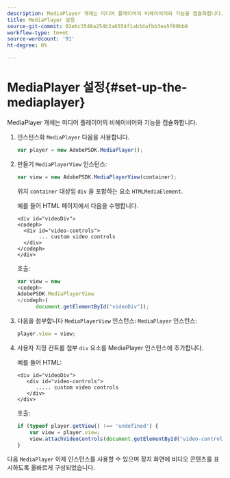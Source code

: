 ```yaml
---
description: MediaPlayer 개체는 미디어 플레이어의 비헤이비어와 기능을 캡슐화합니다.
title: MediaPlayer 설정
source-git-commit: 02ebc3548a254b2a6554f1ab34afbb3ea5f09bb8
workflow-type: tm+mt
source-wordcount: '91'
ht-degree: 0%

---
```


# MediaPlayer 설정{#set-up-the-mediaplayer}

MediaPlayer 개체는 미디어 플레이어의 비헤이비어와 기능을 캡슐화합니다.

1. 인스턴스화 `MediaPlayer` 다음을 사용합니다.

   ```js
   var player = new AdobePSDK.MediaPlayer();
   ```

1. 만들기 `MediaPlayerView` 인스턴스:

   ```js
   var view = new AdobePSDK.MediaPlayerView(container);
   ```

   위치 `container` 대상임 `div` 을 포함하는 요소 `HTMLMediaElement`.

   예를 들어 HTML 페이지에서 다음을 수행합니다.

   ```
   <div id="videoDiv"> 
   <codeph>
     <div id="video-controls"> 
          ... custom video controls 
     </div> 
   </codeph> 
   </div>
   ```

   호출:

   ```js
   var view = new  
   <codeph>
   AdobePSDK.MediaPlayerView 
   </codeph>( 
         document.getElementById("videoDiv"));  
   ```

1. 다음을 첨부합니다 `MediaPlayerView` 인스턴스: `MediaPlayer` 인스턴스:

   ```js
   player.view = view;
   ```

1. 사용자 지정 컨트롤 첨부 `div` 요소를 MediaPlayer 인스턴스에 추가합니다.

   예를 들어 HTML:

   ```
   <div id="videoDiv"> 
      <div id="video-controls"> 
         ..... custom video controls 
      </div> 
   </div>
   ```

   호출:

   ```js
   if (typeof player.getView() !== 'undefined') { 
       var view = player.view; 
       view.attachVideoControls(document.getElementById("video-controls")); 
   }
   ```

다음 `MediaPlayer` 이제 인스턴스를 사용할 수 있으며 장치 화면에 비디오 콘텐츠를 표시하도록 올바르게 구성되었습니다.
